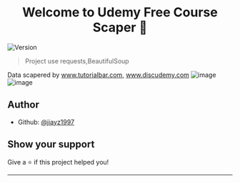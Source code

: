 <h1 align="center">Welcome to Udemy Free Course Scaper 👋</h1>
<p>
  <img alt="Version" src="https://img.shields.io/badge/version-1-blue.svg?cacheSeconds=2592000" />
</p>

> Project use requests,BeautifulSoup


Data scapered by www.tutorialbar.com, www.discudemy.com
![image](https://user-images.githubusercontent.com/58965055/110190091-9d9e8700-7def-11eb-9d29-37d0d68847ed.png)
![image](https://user-images.githubusercontent.com/58965055/110190179-0259e180-7df0-11eb-8e55-a886c04eecec.png)



## Author

* Github: [@jiayz1997](https://github.com/jiayz1997)

## Show your support

Give a ⭐️ if this project helped you!

***
